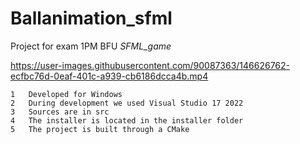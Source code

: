 # Ballanimation_sfml
Project for exam 1PM BFU *SFML_game*

https://user-images.githubusercontent.com/90087363/146626762-ecfbc76d-0eaf-401c-a939-cb6186dcca4b.mp4

	1	Developed for Windows
	2	During development we used Visual Studio 17 2022
	3	Sources are in src
	4	The installer is located in the installer folder
	5	The project is built through a CMake
